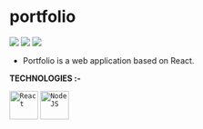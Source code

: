 # portfolio

![](https://img.shields.io/badge/React-17.0.1-87CEEB?style=flat-circle&logo=react&logoColor=309698)
![](https://img.shields.io/badge/NodeJS-16.15.1-009900?style=flat-circle&logo=node.js)
![](https://img.shields.io/npm/v/npm.svg?logo=npm)

 
 - Portfolio is a web application based on React. 
 
 **TECHNOLOGIES :-**

 <code><img height="50" src="https://www.vectorlogo.zone/logos/reactjs/reactjs-ar21.svg" title="React"></code>
 <code><img height="50" src="https://www.vectorlogo.zone/logos/nodejs/nodejs-ar21.svg" title="NodeJS"></code>
